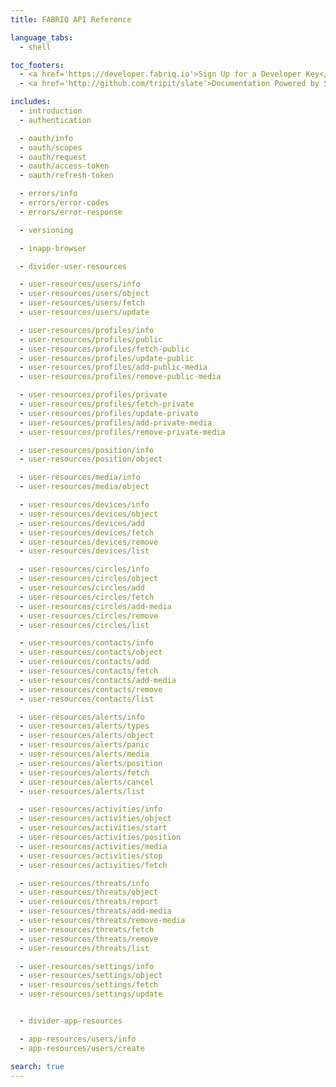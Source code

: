 ```yaml
---
title: FABRIQ API Reference

language_tabs:
  - shell

toc_footers:
  - <a href='https://developer.fabriq.io'>Sign Up for a Developer Key</a>
  - <a href='http://github.com/tripit/slate'>Documentation Powered by Slate</a>

includes:
  - introduction
  - authentication

  - oauth/info
  - oauth/scopes
  - oauth/request
  - oauth/access-token
  - oauth/refresh-token

  - errors/info
  - errors/error-codes
  - errors/error-response

  - versioning

  - inapp-browser

  - divider-user-resources

  - user-resources/users/info
  - user-resources/users/object
  - user-resources/users/fetch
  - user-resources/users/update

  - user-resources/profiles/info
  - user-resources/profiles/public
  - user-resources/profiles/fetch-public
  - user-resources/profiles/update-public
  - user-resources/profiles/add-public-media
  - user-resources/profiles/remove-public-media

  - user-resources/profiles/private
  - user-resources/profiles/fetch-private
  - user-resources/profiles/update-private
  - user-resources/profiles/add-private-media
  - user-resources/profiles/remove-private-media

  - user-resources/position/info
  - user-resources/position/object

  - user-resources/media/info
  - user-resources/media/object

  - user-resources/devices/info
  - user-resources/devices/object
  - user-resources/devices/add
  - user-resources/devices/fetch
  - user-resources/devices/remove
  - user-resources/devices/list

  - user-resources/circles/info
  - user-resources/circles/object
  - user-resources/circles/add
  - user-resources/circles/fetch
  - user-resources/circles/add-media
  - user-resources/circles/remove
  - user-resources/circles/list

  - user-resources/contacts/info
  - user-resources/contacts/object
  - user-resources/contacts/add
  - user-resources/contacts/fetch
  - user-resources/contacts/add-media
  - user-resources/contacts/remove
  - user-resources/contacts/list

  - user-resources/alerts/info
  - user-resources/alerts/types
  - user-resources/alerts/object
  - user-resources/alerts/panic
  - user-resources/alerts/media
  - user-resources/alerts/position
  - user-resources/alerts/fetch
  - user-resources/alerts/cancel
  - user-resources/alerts/list

  - user-resources/activities/info
  - user-resources/activities/object
  - user-resources/activities/start
  - user-resources/activities/position
  - user-resources/activities/media
  - user-resources/activities/stop
  - user-resources/activities/fetch

  - user-resources/threats/info
  - user-resources/threats/object
  - user-resources/threats/report
  - user-resources/threats/add-media
  - user-resources/threats/remove-media
  - user-resources/threats/fetch
  - user-resources/threats/remove
  - user-resources/threats/list

  - user-resources/settings/info
  - user-resources/settings/object
  - user-resources/settings/fetch
  - user-resources/settings/update


  - divider-app-resources

  - app-resources/users/info
  - app-resources/users/create

search: true
---
```

